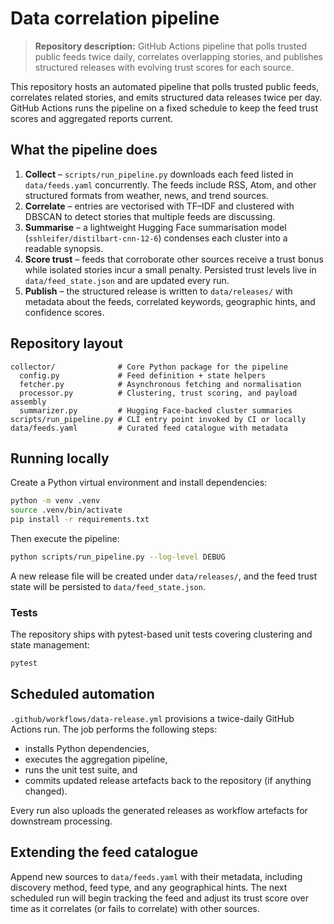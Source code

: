 # Data correlation pipeline

> **Repository description:** GitHub Actions pipeline that polls trusted public feeds twice
> daily, correlates overlapping stories, and publishes structured releases with evolving
> trust scores for each source.

This repository hosts an automated pipeline that polls trusted public feeds, correlates
related stories, and emits structured data releases twice per day. GitHub Actions runs the
pipeline on a fixed schedule to keep the feed trust scores and aggregated reports current.

## What the pipeline does

1. **Collect** – `scripts/run_pipeline.py` downloads each feed listed in
   `data/feeds.yaml` concurrently. The feeds include RSS, Atom, and other structured
   formats from weather, news, and trend sources.
2. **Correlate** – entries are vectorised with TF–IDF and clustered with DBSCAN to detect
   stories that multiple feeds are discussing.
3. **Summarise** – a lightweight Hugging Face summarisation model
   (`sshleifer/distilbart-cnn-12-6`) condenses each cluster into a readable synopsis.
4. **Score trust** – feeds that corroborate other sources receive a trust bonus while
   isolated stories incur a small penalty. Persisted trust levels live in
   `data/feed_state.json` and are updated every run.
5. **Publish** – the structured release is written to `data/releases/` with metadata about
   the feeds, correlated keywords, geographic hints, and confidence scores.

## Repository layout

```
collector/              # Core Python package for the pipeline
  config.py             # Feed definition + state helpers
  fetcher.py            # Asynchronous fetching and normalisation
  processor.py          # Clustering, trust scoring, and payload assembly
  summarizer.py         # Hugging Face-backed cluster summaries
scripts/run_pipeline.py # CLI entry point invoked by CI or locally
data/feeds.yaml         # Curated feed catalogue with metadata
```

## Running locally

Create a Python virtual environment and install dependencies:

```bash
python -m venv .venv
source .venv/bin/activate
pip install -r requirements.txt
```

Then execute the pipeline:

```bash
python scripts/run_pipeline.py --log-level DEBUG
```

A new release file will be created under `data/releases/`, and the feed trust state will be
persisted to `data/feed_state.json`.

### Tests

The repository ships with pytest-based unit tests covering clustering and state
management:

```bash
pytest
```

## Scheduled automation

`.github/workflows/data-release.yml` provisions a twice-daily GitHub Actions run. The job
performs the following steps:

- installs Python dependencies,
- executes the aggregation pipeline,
- runs the unit test suite, and
- commits updated release artefacts back to the repository (if anything changed).

Every run also uploads the generated releases as workflow artefacts for downstream
processing.

## Extending the feed catalogue

Append new sources to `data/feeds.yaml` with their metadata, including discovery method,
feed type, and any geographical hints. The next scheduled run will begin tracking the feed
and adjust its trust score over time as it correlates (or fails to correlate) with other
sources.
